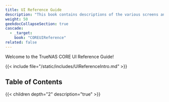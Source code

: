 ```yaml
---
title: UI Reference Guide
description: "This book contains descriptions of the various screens and fields available in the TrueNAS User Interface."
weight: 50
geekdocCollapseSection: true
cascade:
  - _target:
    book: "COREUIReference"
related: false
---
```


Welcome to the TrueNAS CORE UI Reference Guide!

{{< include file="/static/includes/UIReferenceIntro.md" >}}

<div class="noprint">

## Table of Contents

{{< children depth="2" description="true" >}}

</div>
